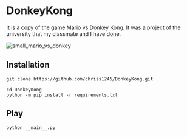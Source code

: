 # DonkeyKong
It is a copy of the game Mario vs Donkey Kong. It was a project of the university that my classmate and I have done. 


![small_mario_vs_donkey](https://user-images.githubusercontent.com/58918297/145996463-3a3d65c6-5ad5-4588-b1b8-405e3be04320.gif)

## Installation
```console
git clone https://github.com/chriss1245/DonkeyKong.git
```
```console
cd DonkeyKong
python -m pip install -r requirements.txt
```
## Play
```console
python __main__.py
```
